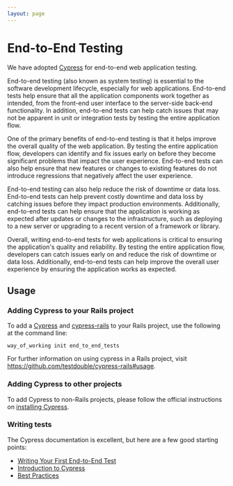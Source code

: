 ```yaml
---
layout: page
---
```


# End-to-End Testing

We have adopted [Cypress](https://www.cypress.io) for end-to-end web application testing.

End-to-end testing (also known as system testing) is essential to the software development lifecycle, especially for web applications. End-to-end tests help ensure that all the application components work together as intended, from the front-end user interface to the server-side back-end functionality. In addition, end-to-end tests can help catch issues that may not be apparent in unit or integration tests by testing the entire application flow.

One of the primary benefits of end-to-end testing is that it helps improve the overall quality of the web application. By testing the entire application flow, developers can identify and fix issues early on before they become significant problems that impact the user experience. End-to-end tests can also help ensure that new features or changes to existing features do not introduce regressions that negatively affect the user experience.

End-to-end testing can also help reduce the risk of downtime or data loss. End-to-end tests can help prevent costly downtime and data loss by catching issues before they impact production environments. Additionally, end-to-end tests can help ensure that the application is working as expected after updates or changes to the infrastructure, such as deploying to a new server or upgrading to a recent version of a framework or library.

Overall, writing end-to-end tests for web applications is critical to ensuring the application's quality and reliability. By testing the entire application flow, developers can catch issues early on and reduce the risk of downtime or data loss. Additionally, end-to-end tests can help improve the overall user experience by ensuring the application works as expected.

## Usage

### Adding Cypress to your Rails project

To add a [Cypress](https://www.cypress.io) and [cypress-rails](https://github.com/testdouble/cypress-rails) to your Rails project, use the following at the command line:

    way_of_working init end_to_end_tests

For further information on using cypress in a Rails project, visit <https://github.com/testdouble/cypress-rails#usage>.

### Adding Cypress to other projects

To add Cypress to non-Rails projects, please follow the official instructions on [installing Cypress](https://docs.cypress.io/guides/getting-started/installing-cypress).

### Writing tests

The Cypress documentation is excellent, but here are a few good starting points:

* [Writing Your First End-to-End Test](https://docs.cypress.io/guides/end-to-end-testing/writing-your-first-end-to-end-test)
* [Introduction to Cypress](https://docs.cypress.io/guides/core-concepts/introduction-to-cypress)
* [Best Practices](https://docs.cypress.io/guides/references/best-practices)
